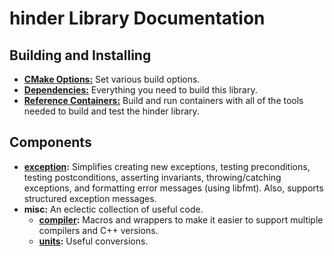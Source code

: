 # hinder Library Documentation

## Building and Installing

* **[CMake Options:](doc/cmake_options.md)** Set various build options.
* **[Dependencies:](./doc/dependencies.md)** Everything you need to build this library.
* **[Reference Containers:](./doc/containers.md)** Build and run containers with all of the 
  tools needed to build and test the hinder library.

## Components
* **[exception](./doc/exception.md):** Simplifies creating new exceptions, testing preconditions,
  testing postconditions, asserting invariants, throwing/catching exceptions, and formatting error
  messages (using libfmt). Also, supports structured exception messages.
* **misc:** An eclectic collection of useful code.
    * **[compiler](doc/compiler.md):** Macros and wrappers to make it easier to support
      multiple compilers and C++ versions.
    * **[units](./doc/units.md):** Useful conversions.
